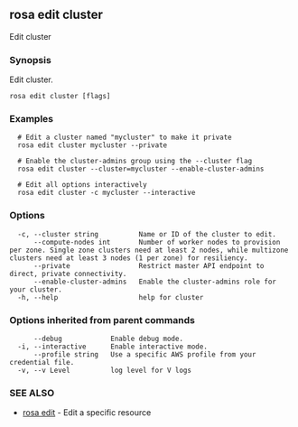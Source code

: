 ## rosa edit cluster

Edit cluster

### Synopsis

Edit cluster.

```
rosa edit cluster [flags]
```

### Examples

```
  # Edit a cluster named "mycluster" to make it private
  rosa edit cluster mycluster --private

  # Enable the cluster-admins group using the --cluster flag
  rosa edit cluster --cluster=mycluster --enable-cluster-admins

  # Edit all options interactively
  rosa edit cluster -c mycluster --interactive
```

### Options

```
  -c, --cluster string          Name or ID of the cluster to edit.
      --compute-nodes int       Number of worker nodes to provision per zone. Single zone clusters need at least 2 nodes, while multizone clusters need at least 3 nodes (1 per zone) for resiliency.
      --private                 Restrict master API endpoint to direct, private connectivity.
      --enable-cluster-admins   Enable the cluster-admins role for your cluster.
  -h, --help                    help for cluster
```

### Options inherited from parent commands

```
      --debug            Enable debug mode.
  -i, --interactive      Enable interactive mode.
      --profile string   Use a specific AWS profile from your credential file.
  -v, --v Level          log level for V logs
```

### SEE ALSO

* [rosa edit](rosa_edit.md)	 - Edit a specific resource

